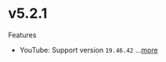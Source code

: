 # v5.2.1
Features
- YouTube: Support version `19.46.42` ...[more](https://github.com/ReVanced/revanced-patches/releases/tag/v5.2.1)
